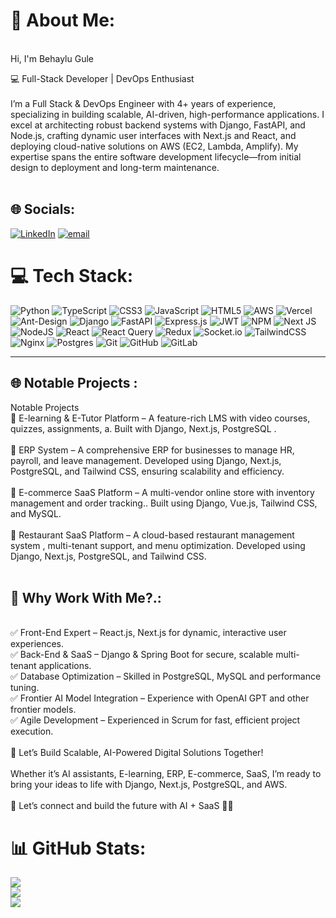 # 💫 About Me:
<br>Hi, I'm Behaylu Gule <br>

💻 Full-Stack Developer | DevOps Enthusiast<br><br>I’m a Full Stack & DevOps Engineer with 4+ years of experience, specializing in building scalable, AI-driven, high-performance applications. I excel at architecting robust backend systems with Django, FastAPI, and Node.js, crafting dynamic user interfaces with Next.js and React, and deploying cloud-native solutions on AWS (EC2, Lambda, Amplify). My expertise spans the entire software development lifecycle—from initial design to deployment and long-term maintenance.<br><br>




## 🌐 Socials:
[![LinkedIn](https://img.shields.io/badge/LinkedIn-%230077B5.svg?logo=linkedin&logoColor=white)](https://linkedin.com/in/behaylu-gule-72b17b211) [![email](https://img.shields.io/badge/Email-D14836?logo=gmail&logoColor=white)](mailto:behaylugule@gmail.com) 

# 💻 Tech Stack:
![Python](https://img.shields.io/badge/python-3670A0?style=for-the-badge&logo=python&logoColor=ffdd54) ![TypeScript](https://img.shields.io/badge/typescript-%23007ACC.svg?style=for-the-badge&logo=typescript&logoColor=white) ![CSS3](https://img.shields.io/badge/css3-%231572B6.svg?style=for-the-badge&logo=css3&logoColor=white) ![JavaScript](https://img.shields.io/badge/javascript-%23323330.svg?style=for-the-badge&logo=javascript&logoColor=%23F7DF1E) ![HTML5](https://img.shields.io/badge/html5-%23E34F26.svg?style=for-the-badge&logo=html5&logoColor=white) ![AWS](https://img.shields.io/badge/AWS-%23FF9900.svg?style=for-the-badge&logo=amazon-aws&logoColor=white) ![Vercel](https://img.shields.io/badge/vercel-%23000000.svg?style=for-the-badge&logo=vercel&logoColor=white) ![Ant-Design](https://img.shields.io/badge/-AntDesign-%230170FE?style=for-the-badge&logo=ant-design&logoColor=white) ![Django](https://img.shields.io/badge/django-%23092E20.svg?style=for-the-badge&logo=django&logoColor=white) ![FastAPI](https://img.shields.io/badge/FastAPI-005571?style=for-the-badge&logo=fastapi) ![Express.js](https://img.shields.io/badge/express.js-%23404d59.svg?style=for-the-badge&logo=express&logoColor=%2361DAFB) ![JWT](https://img.shields.io/badge/JWT-black?style=for-the-badge&logo=JSON%20web%20tokens) ![NPM](https://img.shields.io/badge/NPM-%23CB3837.svg?style=for-the-badge&logo=npm&logoColor=white) ![Next JS](https://img.shields.io/badge/Next-black?style=for-the-badge&logo=next.js&logoColor=white) ![NodeJS](https://img.shields.io/badge/node.js-6DA55F?style=for-the-badge&logo=node.js&logoColor=white) ![React](https://img.shields.io/badge/react-%2320232a.svg?style=for-the-badge&logo=react&logoColor=%2361DAFB) ![React Query](https://img.shields.io/badge/-React%20Query-FF4154?style=for-the-badge&logo=react%20query&logoColor=white) ![Redux](https://img.shields.io/badge/redux-%23593d88.svg?style=for-the-badge&logo=redux&logoColor=white) ![Socket.io](https://img.shields.io/badge/Socket.io-black?style=for-the-badge&logo=socket.io&badgeColor=010101) ![TailwindCSS](https://img.shields.io/badge/tailwindcss-%2338B2AC.svg?style=for-the-badge&logo=tailwind-css&logoColor=white) ![Nginx](https://img.shields.io/badge/nginx-%23009639.svg?style=for-the-badge&logo=nginx&logoColor=white) ![Postgres](https://img.shields.io/badge/postgres-%23316192.svg?style=for-the-badge&logo=postgresql&logoColor=white) ![Git](https://img.shields.io/badge/git-%23F05033.svg?style=for-the-badge&logo=git&logoColor=white) ![GitHub](https://img.shields.io/badge/github-%23121011.svg?style=for-the-badge&logo=github&logoColor=white) ![GitLab](https://img.shields.io/badge/gitlab-%23181717.svg?style=for-the-badge&logo=gitlab&logoColor=white)


---
## 🌐 Notable Projects :

Notable Projects<br>🚀 E-learning & E-Tutor Platform – A feature-rich LMS with video courses, quizzes, assignments, a. Built with Django, Next.js, PostgreSQL .<br><br>🚀 ERP System – A comprehensive ERP for businesses to manage HR, payroll, and leave management. Developed using Django, Next.js, PostgreSQL, and Tailwind CSS, ensuring scalability and efficiency.<br><br>🚀 E-commerce SaaS Platform – A multi-vendor online store with inventory management and order tracking.. Built using Django, Vue.js, Tailwind CSS, and MySQL.<br><br>🚀 Restaurant SaaS Platform – A cloud-based restaurant management system , multi-tenant support, and menu optimization. Developed using  Django, Next.js, PostgreSQL, and Tailwind CSS.<br><br>

## 🎯 Why Work With Me?.:

 <br>✅ Front-End Expert – React.js, Next.js for dynamic, interactive user experiences.<br>✅ Back-End & SaaS – Django & Spring Boot for secure, scalable multi-tenant applications.<br>✅ Database Optimization – Skilled in PostgreSQL, MySQL and performance tuning.<br>✅ Frontier AI Model Integration – Experience with OpenAI GPT and other frontier models.<br>✅ Agile Development – Experienced in Scrum for fast, efficient project execution.<br><br>🚀 Let’s Build Scalable, AI-Powered Digital Solutions Together!<br><br>Whether it’s AI assistants, E-learning, ERP, E-commerce, SaaS, I’m ready to bring your ideas to life with Django, Next.js, PostgreSQL, and AWS.<br><br>📩 Let’s connect and build the future with AI + SaaS 🚀✨
<!-- Proudly created with GPRM ( https://gprm.itsvg.in ) -->

# 📊 GitHub Stats:
![](https://github-readme-stats.vercel.app/api?username=behaylugule&theme=dark&hide_border=false&include_all_commits=false&count_private=false)<br/>
![](https://nirzak-streak-stats.vercel.app/?user=behaylugule&theme=dark&hide_border=false)<br/>
![](https://github-readme-stats.vercel.app/api/top-langs/?username=behaylugule&theme=dark&hide_border=false&include_all_commits=false&count_private=false&layout=compact)
